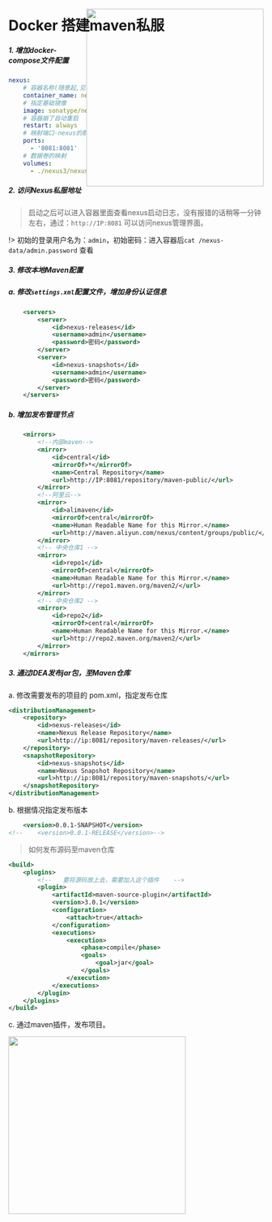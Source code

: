 # Docker 搭建maven私服

<img src="./images/NexusRepoMngr_withSonatype@3x.png" style="width:350px;margin-top:-70px;float: right" class="no-zoom" />


##### 1. 增加docker-compose文件配置

```yaml
nexus:
    # 容器名称(随意起,见名知意)
    container_name: nexus_container
    # 指定基础镜像
    image: sonatype/nexus3
    # 容器崩了自动重启
    restart: always
    # 映射端口-nexus的默认端口是8081
    ports:
      - '8081:8081'
    # 数据卷的映射
    volumes:
      - ./nexus3/nexus-data:/nexus-data/
```

##### 2. 访问Nexus私服地址

> 启动之后可以进入容器里面查看nexus启动日志，没有报错的话稍等一分钟左右，通过：`http://IP:8081` 可以访问nexus管理界面。

!> 初始的登录用户名为：`admin`，初始密码：进入容器后`cat /nexus-data/admin.password` 查看

##### 3. 修改本地Maven配置

##### a. 修改`settings.xml`配置文件，增加身份认证信息

```xml
    <servers>
        <server>
            <id>nexus-releases</id>
            <username>admin</username>
            <password>密码</password>
        </server>
        <server>
            <id>nexus-snapshots</id>
            <username>admin</username>
            <password>密码</password>
        </server>
    </servers>
```

##### b. 增加发布管理节点

```xml
    <mirrors>
        <!--内部maven-->
        <mirror>
            <id>central</id>
            <mirrorOf>*</mirrorOf>
            <name>Central Repository</name>
            <url>http://IP:8081/repository/maven-public/</url>
        </mirror>
        <!--阿里云-->
        <mirror>
            <id>alimaven</id>
            <mirrorOf>central</mirrorOf>
            <name>Human Readable Name for this Mirror.</name>
            <url>http://maven.aliyun.com/nexus/content/groups/public/</url>
        </mirror>
        <!-- 中央仓库1 -->
        <mirror>
            <id>repo1</id>
            <mirrorOf>central</mirrorOf>
            <name>Human Readable Name for this Mirror.</name>
            <url>http://repo1.maven.org/maven2/</url>
        </mirror>
        <!-- 中央仓库2 -->
        <mirror>
            <id>repo2</id>
            <mirrorOf>central</mirrorOf>
            <name>Human Readable Name for this Mirror.</name>
            <url>http://repo2.maven.org/maven2/</url>
        </mirror>
    </mirrors>
```

##### 3. 通过IDEA发布jar包，至Maven仓库

a. 修改需要发布的项目的 pom.xml，指定发布仓库

```xml
<distributionManagement>
    <repository>
        <id>nexus-releases</id>
        <name>Nexus Release Repository</name>
        <url>http://ip:8081/repository/maven-releases/</url>
    </repository>
    <snapshotRepository>
        <id>nexus-snapshots</id>
        <name>Nexus Snapshot Repository</name>
        <url>http://ip:8081/repository/maven-snapshots/</url>
    </snapshotRepository>
</distributionManagement>
```
b. 根据情况指定发布版本

```xml
	<version>0.0.1-SNAPSHOT</version>
<!--	<version>0.0.1-RELEASE</version>-->
```

>如何发布源码至maven仓库
```xml
<build>
    <plugins>
        <!--   要将源码放上去，需要加入这个插件    -->
        <plugin>
            <artifactId>maven-source-plugin</artifactId>
            <version>3.0.1</version>
            <configuration>
                <attach>true</attach>
            </configuration>
            <executions>
                <execution>
                    <phase>compile</phase>
                    <goals>
                        <goal>jar</goal>
                    </goals>
                </execution>
            </executions>
        </plugin>
    </plugins>
</build>
```

c. 通过maven插件，发布项目。

<img src="./images/maven.png" style="width:350px" />
